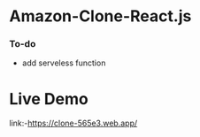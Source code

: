 Amazon-Clone-React.js
=============
### To-do
 * add serveless function
# Live Demo
link:-https://clone-565e3.web.app/

